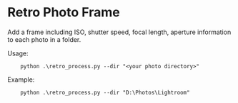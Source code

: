 # Retro Photo Frame 

Add a frame including ISO, shutter speed, focal length, aperture information to each photo in a folder.

Usage:
```
	python .\retro_process.py --dir "<your photo directory>"
```

Example:
```
	python .\retro_process.py --dir "D:\Photos\Lightroom"
```
